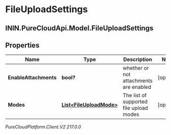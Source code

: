 # FileUploadSettings

## ININ.PureCloudApi.Model.FileUploadSettings

## Properties

|Name | Type | Description | Notes|
|------------ | ------------- | ------------- | -------------|
| **EnableAttachments** | **bool?** | whether or not attachments are enabled | [optional] |
| **Modes** | [**List&lt;FileUploadMode&gt;**](FileUploadMode) | The list of supported file upload modes | [optional] |



_PureCloudPlatform.Client.V2 217.0.0_
